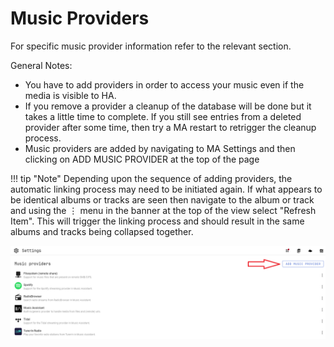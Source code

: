 # Music Providers

For specific music provider information refer to the relevant section.

General Notes:

- You have to add providers in order to access your music even if the media is visible to HA.
- If you remove a provider a cleanup of the database will be done but it takes a little time to complete. If you still see entries from a deleted provider after some time, then try a MA restart to retrigger the cleanup process.
- Music providers are added by navigating to MA Settings and then clicking on ADD MUSIC PROVIDER at the top of the page

!!! tip "Note" 
    Depending upon the sequence of adding providers, the automatic linking process may need to be initiated again. If what appears to be identical albums or tracks are seen then navigate to the album or track and using the ⋮ menu in the banner at the top of the view select "Refresh Item". This will trigger the linking process and should result in the same albums and tracks being collapsed together.

![image](../assets/screenshots/add-music-provider.png)
